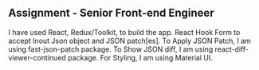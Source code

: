 
## Assignment - Senior Front-end Engineer

I have used React, Redux/Toolkit, to build the app.
React Hook Form to accept Inout Json object and JSON patch[es].
To Apply JSON Patch, I am using fast-json-patch package.
To Show JSON diff, I am using react-diff-viewer-continued package.
For Styling, I am using Material UI.

